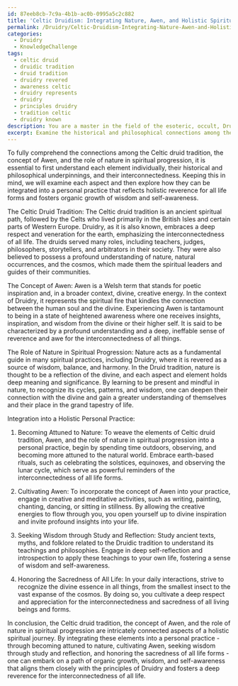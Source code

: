 ```yaml
---
id: 87eeb8cb-7c9a-4b1b-ac0b-0995a5c2c882
title: 'Celtic Druidism: Integrating Nature, Awen, and Holistic Spirituality'
permalink: /Druidry/Celtic-Druidism-Integrating-Nature-Awen-and-Holistic-Spirituality/
categories:
  - Druidry
  - KnowledgeChallenge
tags:
  - celtic druid
  - druidic tradition
  - druid tradition
  - druidry revered
  - awareness celtic
  - druidry represents
  - druidry
  - principles druidry
  - tradition celtic
  - druidry known
description: You are a master in the field of the esoteric, occult, Druidry and Education. You are a writer of tests, challenges, textbooks and deep knowledge on Druidry for initiates and students to gain deep insights and understanding from. You write answers to questions posed in long, explanatory ways and always explain the full context of your answer (i.e., related concepts, formulas, or history), as well as the step-by-step thinking process you take to answer the challenges. Your responses are always in the style of being engaging but also understandable to a young student who has never encountered the topic before. Summarize the key themes, ideas, and conclusions at the end.
excerpt: Examine the historical and philosophical connections among the Celtic druid tradition, the concept of Awen, and the role of nature in one's spiritual progression; how can these elements be integrated into a personal practice that reflects the holistic reverence for all life forms, and fosters an organic growth of wisdom and self-awareness?
---
```

To fully comprehend the connections among the Celtic druid tradition, the concept of Awen, and the role of nature in spiritual progression, it is essential to first understand each element individually, their historical and philosophical underpinnings, and their interconnectedness. Keeping this in mind, we will examine each aspect and then explore how they can be integrated into a personal practice that reflects holistic reverence for all life forms and fosters organic growth of wisdom and self-awareness.

The Celtic Druid Tradition:
The Celtic druid tradition is an ancient spiritual path, followed by the Celts who lived primarily in the British Isles and certain parts of Western Europe. Druidry, as it is also known, embraces a deep respect and veneration for the earth, emphasizing the interconnectedness of all life. The druids served many roles, including teachers, judges, philosophers, storytellers, and arbitrators in their society. They were also believed to possess a profound understanding of nature, natural occurrences, and the cosmos, which made them the spiritual leaders and guides of their communities.

The Concept of Awen:
Awen is a Welsh term that stands for poetic inspiration and, in a broader context, divine, creative energy. In the context of Druidry, it represents the spiritual fire that kindles the connection between the human soul and the divine. Experiencing Awen is tantamount to being in a state of heightened awareness where one receives insights, inspiration, and wisdom from the divine or their higher self. It is said to be characterized by a profound understanding and a deep, ineffable sense of reverence and awe for the interconnectedness of all things.

The Role of Nature in Spiritual Progression:
Nature acts as a fundamental guide in many spiritual practices, including Druidry, where it is revered as a source of wisdom, balance, and harmony. In the Druid tradition, nature is thought to be a reflection of the divine, and each aspect and element holds deep meaning and significance. By learning to be present and mindful in nature, to recognize its cycles, patterns, and wisdom, one can deepen their connection with the divine and gain a greater understanding of themselves and their place in the grand tapestry of life.

Integration into a Holistic Personal Practice:

1. Becoming Attuned to Nature: To weave the elements of Celtic druid tradition, Awen, and the role of nature in spiritual progression into a personal practice, begin by spending time outdoors, observing, and becoming more attuned to the natural world. Embrace earth-based rituals, such as celebrating the solstices, equinoxes, and observing the lunar cycle, which serve as powerful reminders of the interconnectedness of all life forms.

2. Cultivating Awen: To incorporate the concept of Awen into your practice, engage in creative and meditative activities, such as writing, painting, chanting, dancing, or sitting in stillness. By allowing the creative energies to flow through you, you open yourself up to divine inspiration and invite profound insights into your life.

3. Seeking Wisdom through Study and Reflection: Study ancient texts, myths, and folklore related to the Druidic tradition to understand its teachings and philosophies. Engage in deep self-reflection and introspection to apply these teachings to your own life, fostering a sense of wisdom and self-awareness.

4. Honoring the Sacredness of All Life: In your daily interactions, strive to recognize the divine essence in all things, from the smallest insect to the vast expanse of the cosmos. By doing so, you cultivate a deep respect and appreciation for the interconnectedness and sacredness of all living beings and forms.

In conclusion, the Celtic druid tradition, the concept of Awen, and the role of nature in spiritual progression are intricately connected aspects of a holistic spiritual journey. By integrating these elements into a personal practice - through becoming attuned to nature, cultivating Awen, seeking wisdom through study and reflection, and honoring the sacredness of all life forms - one can embark on a path of organic growth, wisdom, and self-awareness that aligns them closely with the principles of Druidry and fosters a deep reverence for the interconnectedness of all life.
